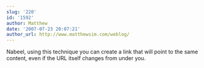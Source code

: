 ```yaml
---
slug: '220'
id: '1592'
author: Matthew
date: '2007-07-23 20:07:21'
author_url: http://www.matthewsim.com/weblog/
---
```

Nabeel, using this technique you can create a link that will point to the same content, even if the URL itself changes from under you.
